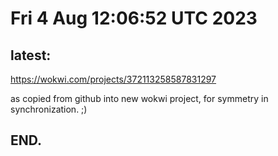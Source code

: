 # Fri  4 Aug 12:06:52 UTC 2023

## latest:

  https://wokwi.com/projects/372113258587831297

  as copied from github into new wokwi project, for symmetry
  in synchronization. ;)

## END.
